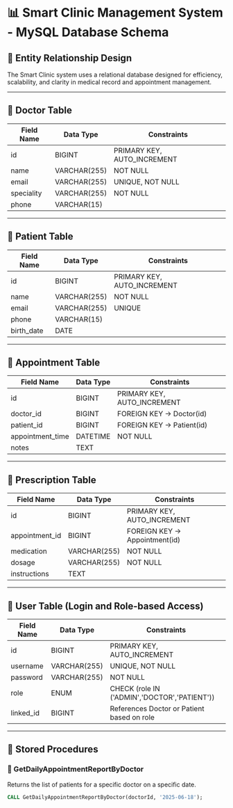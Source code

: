 # 📊 Smart Clinic Management System - MySQL Database Schema

## 🏥 Entity Relationship Design

The Smart Clinic system uses a relational database designed for efficiency, scalability, and clarity in medical record and appointment management.

---

## 👤 Doctor Table

| Field Name | Data Type    | Constraints                 |
|------------|--------------|-----------------------------|
| id         | BIGINT       | PRIMARY KEY, AUTO_INCREMENT |
| name       | VARCHAR(255) | NOT NULL                    |
| email      | VARCHAR(255) | UNIQUE, NOT NULL            |
| speciality | VARCHAR(255) | NOT NULL                    |
| phone      | VARCHAR(15)  |                             |

---

## 🧑 Patient Table

| Field Name | Data Type    | Constraints                 |
|------------|--------------|-----------------------------|
| id         | BIGINT       | PRIMARY KEY, AUTO_INCREMENT |
| name       | VARCHAR(255) | NOT NULL                    |
| email      | VARCHAR(255) | UNIQUE                      |
| phone      | VARCHAR(15)  |                             |
| birth_date | DATE         |                             |

---

## 📅 Appointment Table

| Field Name       | Data Type | Constraints                       |
|------------------|-----------|-----------------------------------|
| id               | BIGINT    | PRIMARY KEY, AUTO_INCREMENT       |
| doctor_id        | BIGINT    | FOREIGN KEY → Doctor(id)          |
| patient_id       | BIGINT    | FOREIGN KEY → Patient(id)         |
| appointment_time | DATETIME  | NOT NULL                          |
| notes            | TEXT      |                                   |

---

## 💊 Prescription Table

| Field Name     | Data Type    | Constraints                       |
|----------------|--------------|-----------------------------------|
| id             | BIGINT       | PRIMARY KEY, AUTO_INCREMENT       |
| appointment_id | BIGINT       | FOREIGN KEY → Appointment(id)     |
| medication     | VARCHAR(255) | NOT NULL                          |
| dosage         | VARCHAR(255) | NOT NULL                          |
| instructions   | TEXT         |                                   |

---

## 🔐 User Table (Login and Role-based Access)

| Field Name | Data Type    | Constraints                                 |
|------------|--------------|---------------------------------------------|
| id         | BIGINT       | PRIMARY KEY, AUTO_INCREMENT                 |
| username   | VARCHAR(255) | UNIQUE, NOT NULL                            |
| password   | VARCHAR(255) | NOT NULL                                    |
| role       | ENUM         | CHECK (role IN ('ADMIN','DOCTOR','PATIENT'))|
| linked_id  | BIGINT       | References Doctor or Patient based on role  |

---

## 🧠 Stored Procedures

### 📌 GetDailyAppointmentReportByDoctor

Returns the list of patients for a specific doctor on a specific date.

```sql
CALL GetDailyAppointmentReportByDoctor(doctorId, '2025-06-18');
